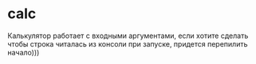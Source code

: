 # calc
Калькулятор работает с входными аргументами, если хотите сделать чтобы строка читалась из консоли при запуске, придется перепилить начало)))
